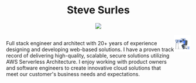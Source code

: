 <h1 align="center">Steve Surles</h1>

<p align="center">
  <a href="https://github.com/DenverCoder1/readme-typing-svg"><img src="https://readme-typing-svg.herokuapp.com?font=Time+New+Roman&color=%23C8BE25&size=25&center=true&vCenter=true&width=600&height=100&lines=AWS+Certified+Solutions+Architect;Bloomberg+INDG+Web+Application+Architect;Full+Stack+Developer/Tech+Lead/Architect;Specializing+in+AWS+Serverless+Architecture;"></a>
</p>

<div style="display: flex">
  <div>
    <p align="left">
    Full stack engineer and architect with 20+ years of experience designing and developing web-based solutions. I have a proven track record of delivering high-quality, scalable, secure solutions utilizing AWS Serverless Architecture. I enjoy working with product owners and software engineers to create innovative cloud solutions that meet our customer's business needs and expectations.
    </p>
  </div>

  <div>
    <picture> <img align="right" src="./images/programmer.gif?raw=true" width = 250px></picture>
  </div>
</div>
<!--
**stevesurles/stevesurles** is a ✨ _special_ ✨ repository because its `README.md` (this file) appears on your GitHub profile.

Here are some ideas to get you started:

- 🔭 I’m currently working on ...
- 🌱 I’m currently learning ...
- 👯 I’m looking to collaborate on ...
- 🤔 I’m looking for help with ...
- 💬 Ask me about ...
- 📫 How to reach me: ...
- 😄 Pronouns: ...
- ⚡ Fun fact: ...
-->
